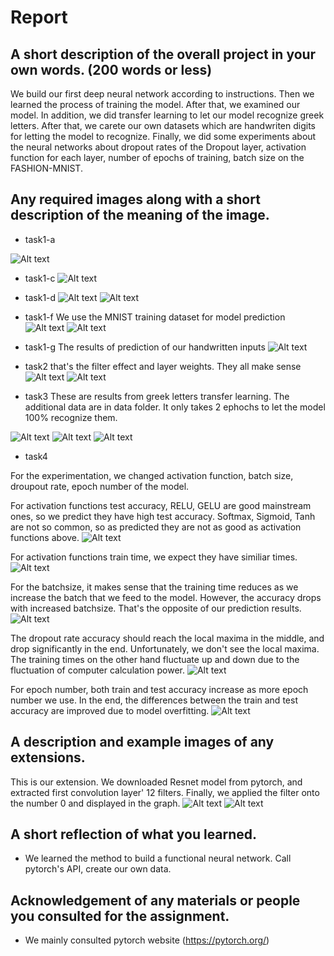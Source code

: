 # Report
## A short description of the overall project in your own words. (200 words or less)

We build our first deep neural network according to instructions. Then we learned the process of training the model. After that, we examined our model. In addition, we did transfer learning to let our model recognize greek letters. After that, we carete our own datasets which are handwriten digits for letting the model to recognize. Finally, we did some experiments about the neural networks about dropout rates of the Dropout layer, activation function for each layer, number of epochs of training, batch size on the FASHION-MNIST.

## Any required images along with a short description of the meaning of the image.
* task1-a

![Alt text](images/minst_examples.png)

* task1-c
![Alt text](images/network_diagram.png)

* task1-d
![Alt text](images/acc.png)
![Alt text](images/loss.png)

* task1-f
We use the MNIST training dataset for model prediction
![Alt text](images/printed_value.png)
![Alt text](images/9_digit_prediction.png)

* task1-g
The results of prediction of our handwritten inputs 
![Alt text](images/new_input_test.png)

* task2
that's the filter effect and layer weights. They all make sense
![Alt text](images/filter_effect.png)
![Alt text](images/first_layer_weight.png)

* task3 
These are results from greek letters transfer learning. The additional data are in data folder. It only takes 2 ephochs to let the model 100% recognize them.

![Alt text](images/greek_letter_acc.png)
![Alt text](images/greek_letter_loss.png)
![Alt text](images/greek_letter_model.png)

* task4

For the experimentation, we changed activation function, batch size, droupout rate, epoch number of the model.

For activation functions test accuracy, RELU, GELU are good mainstream ones, so we predict they have high test accuracy. Softmax, Sigmoid, Tanh are not so common, so as predicted they are not as good as activation functions above.
![Alt text](images/activate_function_acc.png)

For activation functions train time, we expect they have similiar times.
![Alt text](images/activate_function_time.png)

For the batchsize, it makes sense that the training time reduces as we increase the batch that we feed to the model. However, the accuracy drops with increased batchsize. That's the opposite of our prediction results.
![Alt text](images/batch_size.png)

The dropout rate accuracy should reach the local maxima in the middle, and drop significantly in the end. Unfortunately, we don't see the local maxima. The training times on the other hand fluctuate up and down due to the fluctuation of computer calculation power.
![Alt text](images/dropout_rate.png)

For epoch number, both train and test accuracy increase as more epoch number we use. In the end, the differences between the train and test accuracy are improved due to model overfitting.
![Alt text](images/epoch_number.png)

## A description and example images of any extensions.

This is our extension. We downloaded Resnet model from pytorch, and extracted first convolution layer' 12 filters. Finally, we applied the filter onto the number 0 and displayed in the graph.
![Alt text](images/test_filter_effect.png)
![Alt text](images/test_first_layer_weight.png)

## A short reflection of what you learned.
* We learned the method to build a functional neural network. Call pytorch's API, create our own data.

## Acknowledgement of any materials or people you consulted for the assignment.
* We mainly consulted pytorch website (https://pytorch.org/)